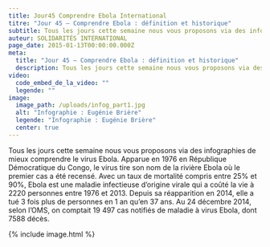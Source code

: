 ```yaml
---
title: Jour45 Comprendre Ebola International
titre: "Jour 45 – Comprendre Ebola : définition et historique"
subtitle: Tous les jours cette semaine nous vous proposons via des infographies de mieux comprendre le virus Ebola...
auteur: SOLIDARITÉS INTERNATIONAL
page_date: 2015-01-13T00:00:00.000Z
meta:
  title: "Jour 45 – Comprendre Ebola : définition et historique"
  description: Tous les jours cette semaine nous vous proposons via des infographies de mieux comprendre le virus Ebola...
video:
  code_embed_de_la_video: ""
  legende: ""
image:
  image_path: /uploads/infog_part1.jpg
  alt: "Infographie : Eugénie Brière"
  legende: "Infographie : Eugénie Brière"
  center: true
---
```

Tous les jours cette semaine nous vous proposons via des infographies de mieux comprendre le virus Ebola. Apparue en 1976 en République Démocratique du Congo, le virus tire son nom de la rivière Ebola où le premier cas a été recensé.  Avec un taux de mortalité compris entre 25% et 90%, Ebola est une maladie infectieuse d’origine virale qui a coûté la vie à 2220 personnes entre 1976 et 2013. Depuis sa réapparition en 2014, elle a tué 3 fois plus de personnes en 1 an qu’en 37 ans.  Au 24 décembre 2014, selon l’OMS, on comptait 19 497 cas notifiés de maladie à virus Ebola, dont 7588 décès.

{% include image.html %}